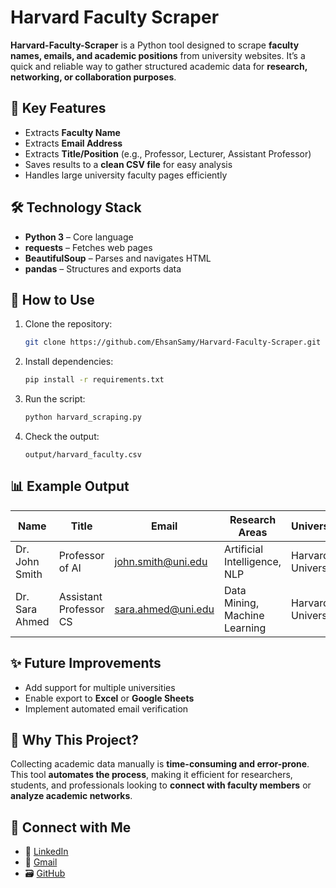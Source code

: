 # Harvard Faculty Scraper

**Harvard-Faculty-Scraper** is a Python tool designed to scrape **faculty names, emails, and academic positions** from university websites. It’s a quick and reliable way to gather structured academic data for **research, networking, or collaboration purposes**.

## 🚀 Key Features
- Extracts **Faculty Name**
- Extracts **Email Address**
- Extracts **Title/Position** (e.g., Professor, Lecturer, Assistant Professor)
- Saves results to a **clean CSV file** for easy analysis
- Handles large university faculty pages efficiently

## 🛠️ Technology Stack
- **Python 3** – Core language
- **requests** – Fetches web pages
- **BeautifulSoup** – Parses and navigates HTML
- **pandas** – Structures and exports data

## 📂 How to Use

1. Clone the repository:
   ```bash
   git clone https://github.com/EhsanSamy/Harvard-Faculty-Scraper.git
   ```

2. Install dependencies:
   ```bash
   pip install -r requirements.txt
   ```

3. Run the script:
   ```bash
   python harvard_scraping.py
   ```

4. Check the output:
   ```
   output/harvard_faculty.csv
   ```

## 📊 Example Output

| Name           | Title                  | Email              | Research Areas                | University         |
|----------------|------------------------|--------------------|-------------------------------|--------------------|
| Dr. John Smith | Professor of AI        | john.smith@uni.edu | Artificial Intelligence, NLP  | Harvard University |
| Dr. Sara Ahmed | Assistant Professor CS | sara.ahmed@uni.edu | Data Mining, Machine Learning | Harvard University |

## ✨ Future Improvements
- Add support for multiple universities
- Enable export to **Excel** or **Google Sheets**
- Implement automated email verification

## 📌 Why This Project?
Collecting academic data manually is **time-consuming and error-prone**. This tool **automates the process**, making it efficient for researchers, students, and professionals looking to **connect with faculty members** or **analyze academic networks**.

## 🔗 Connect with Me
- 💼 [LinkedIn](https://www.linkedin.com/in/ehsan-samy)
- 📧 [Gmail](mailto:ehsansamy9@gmail.com)
- 🗃️ [GitHub](https://github.com/EhsanSamy)

